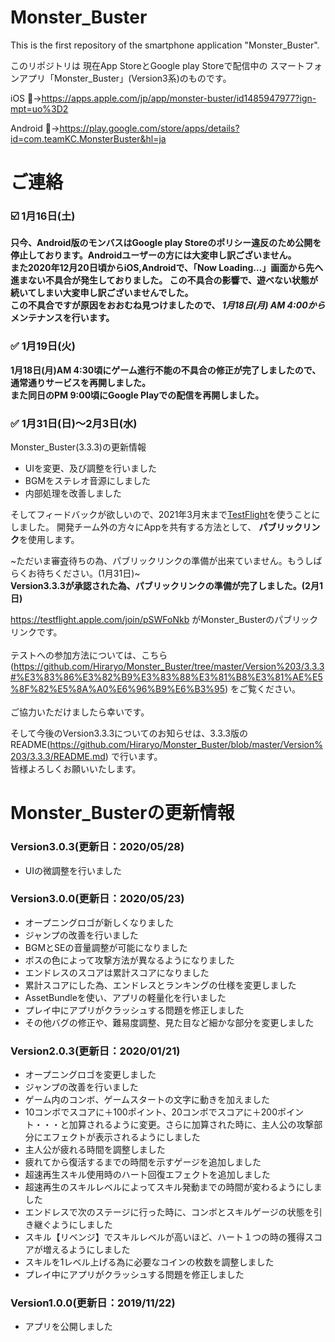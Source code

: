 # Monster_Buster
This is the first repository of the smartphone application "Monster_Buster".

このリポジトリは 現在App StoreとGoogle play Storeで配信中の スマートフォンアプリ「Monster_Buster」(Version3系)のものです。<br>

iOS :apple:→https://apps.apple.com/jp/app/monster-buster/id1485947977?ign-mpt=uo%3D2

Android :robot:→https://play.google.com/store/apps/details?id=com.teamKC.MonsterBuster&hl=ja

# ご連絡
### :ballot_box_with_check: 1月16日(土)
 **只今、Android版のモンバスはGoogle play Storeのポリシー違反のため公開を停止しております。Androidユーザーの方には大変申し訳ございません。<br>
 また2020年12月20日頃からiOS,Androidで、「Now Loading...」画面から先へ進まない不具合が発生しておりました。
この不具合の影響で、遊べない状態が続いてしまい大変申し訳ございませんでした。<br>
この不具合ですが原因をおおむね見つけましたので、 _1月18日(月) AM 4:00から_ メンテナンスを行います。** 

### :white_check_mark: 1月19日(火)

 **1月18日(月)AM 4:30頃にゲーム進行不能の不具合の修正が完了しましたので、通常通りサービスを再開しました。<br>また同日のPM 9:00頃にGoogle Playでの配信を再開しました。**

### :white_check_mark: 1月31日(日)〜2月3日(水)
Monster_Buster(3.3.3)の更新情報
 - UIを変更、及び調整を行いました
 - BGMをステレオ音源にしました
 - 内部処理を改善しました

そしてフィードバックが欲しいので、2021年3月末まで[TestFlight](https://developer.apple.com/jp/testflight/)を使うことにしました。
開発チーム外の方々にAppを共有する方法として、 **パブリックリンク**を使用します。 

~ただいま審査待ちの為、パブリックリンクの準備が出来ていません。もうしばらくお待ちください。(1月31日)~<br>
 **Version3.3.3が承認された為、パブリックリンクの準備が完了しました。(2月1日)** 
 
https://testflight.apple.com/join/pSWFoNkb がMonster_Busterのパブリックリンクです。<br><br>
テストへの参加方法については、こちら(https://github.com/Hiraryo/Monster_Buster/tree/master/Version%203/3.3.3#%E3%83%86%E3%82%B9%E3%83%88%E3%81%B8%E3%81%AE%E5%8F%82%E5%8A%A0%E6%96%B9%E6%B3%95) をご覧ください。<br><br>
ご協力いただけましたら幸いです。

そして今後のVersion3.3.3についてのお知らせは、3.3.3版のREADME(https://github.com/Hiraryo/Monster_Buster/blob/master/Version%203/3.3.3/README.md) で行います。<br>
皆様よろしくお願いいたします。


# Monster_Busterの更新情報 
### Version3.0.3(更新日：2020/05/28)
 - UIの微調整を行いました
 
### Version3.0.0(更新日：2020/05/23)
 - オープニングロゴが新しくなりました
 - ジャンプの改善を行いました
 - BGMとSEの音量調整が可能になりました
 - ボスの色によって攻撃方法が異なるようになりました
 - エンドレスのスコアは累計スコアになりました
 - 累計スコアにした為、エンドレスとランキングの仕様を変更しました
 - AssetBundleを使い、アプリの軽量化を行いました
 - プレイ中にアプリがクラッシュする問題を修正しました
 - その他バグの修正や、難易度調整、見た目など細かな部分を変更しました
 
### Version2.0.3(更新日：2020/01/21)
 - オープニングロゴを変更しました
 - ジャンプの改善を行いました
 - ゲーム内のコンボ、ゲームスタートの文字に動きを加えました
 - 10コンボでスコアに＋100ポイント、20コンボでスコアに＋200ポイント・・・と加算されるように変更。さらに加算された時に、主人公の攻撃部分にエフェクトが表示されるようにしました
 - 主人公が疲れる時間を調整しました
 - 疲れてから復活するまでの時間を示すゲージを追加しました
 - 超速再生スキル使用時のハート回復エフェクトを追加しました
 - 超速再生のスキルレベルによってスキル発動までの時間が変わるようにしました
 - エンドレスで次のステージに行った時に、コンボとスキルゲージの状態を引き継ぐようにしました
 - スキル【リベンジ】でスキルレベルが高いほど、ハート１つの時の獲得スコアが増えるようにしました
 - スキルを1レベル上げる為に必要なコインの枚数を調整しました
 - プレイ中にアプリがクラッシュする問題を修正しました

### Version1.0.0(更新日：2019/11/22)
 - アプリを公開しました
